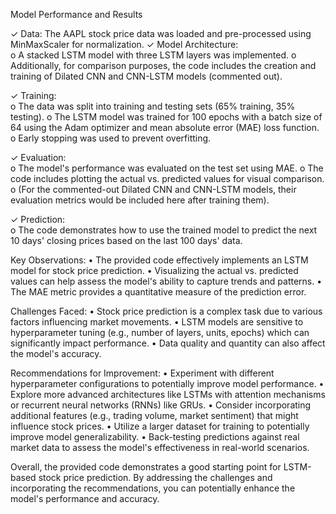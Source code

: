 Model Performance and Results

✓ Data: The AAPL stock price data was loaded and pre-processed using 
MinMaxScaler for normalization. 
✓ Model Architecture:  
o A stacked LSTM model with three LSTM layers was implemented. 
o Additionally, for comparison purposes, the code includes the creation and 
training of Dilated CNN and CNN-LSTM models (commented out). 

✓ Training:  
o The data was split into training and testing sets (65% training, 35% testing). 
o The LSTM model was trained for 100 epochs with a batch size of 64 using 
the Adam optimizer and mean absolute error (MAE) loss function. 
o Early stopping was used to prevent overfitting. 

✓ Evaluation:  
o The model's performance was evaluated on the test set using MAE. 
o The code includes plotting the actual vs. predicted values for visual 
comparison. 
o (For the commented-out Dilated CNN and CNN-LSTM models, their 
evaluation metrics would be included here after training them). 

✓ Prediction:  
o The code demonstrates how to use the trained model to predict the next 
10 days' closing prices based on the last 100 days' data. 

Key Observations: 
• The provided code effectively implements an LSTM model for stock price 
prediction. 
• Visualizing the actual vs. predicted values can help assess the model's ability 
to capture trends and patterns. 
• The MAE metric provides a quantitative measure of the prediction error. 

Challenges Faced: 
• Stock price prediction is a complex task due to various factors influencing 
market movements. 
• LSTM models are sensitive to hyperparameter tuning (e.g., number of layers, 
units, epochs) which can significantly impact performance. 
• Data quality and quantity can also affect the model's accuracy. 

Recommendations for Improvement: 
• Experiment with different hyperparameter configurations to potentially 
improve model performance. 
• Explore more advanced architectures like LSTMs with attention mechanisms or 
recurrent neural networks (RNNs) like GRUs. 
• Consider incorporating additional features (e.g., trading volume, market 
sentiment) that might influence stock prices. 
• Utilize a larger dataset for training to potentially improve model 
generalizability. 
• Back-testing predictions against real market data to assess the model's 
effectiveness in real-world scenarios. 

Overall, the provided code demonstrates a good starting point for LSTM-based 
stock price prediction. By addressing the challenges and incorporating the 
recommendations, you can potentially enhance the model's performance and 
accuracy. 
